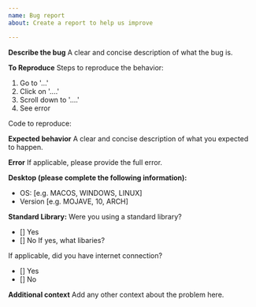 ```yaml
---
name: Bug report
about: Create a report to help us improve

---
```


**Describe the bug**
A clear and concise description of what the bug is.

**To Reproduce**
Steps to reproduce the behavior:
1. Go to '...'
2. Click on '....'
3. Scroll down to '....'
4. See error

Code to reproduce:


**Expected behavior**
A clear and concise description of what you expected to happen.

**Error**
If applicable, please provide the full error.

**Desktop (please complete the following information):**
 - OS: [e.g. MACOS, WINDOWS, LINUX]
 - Version [e.g. MOJAVE, 10, ARCH]

**Standard Library:**
Were you using a standard library?
 - [] Yes
 - [] No
If yes, what libaries?


If applicable, did you have internet connection?
 - [] Yes
 - [] No

**Additional context**
Add any other context about the problem here.